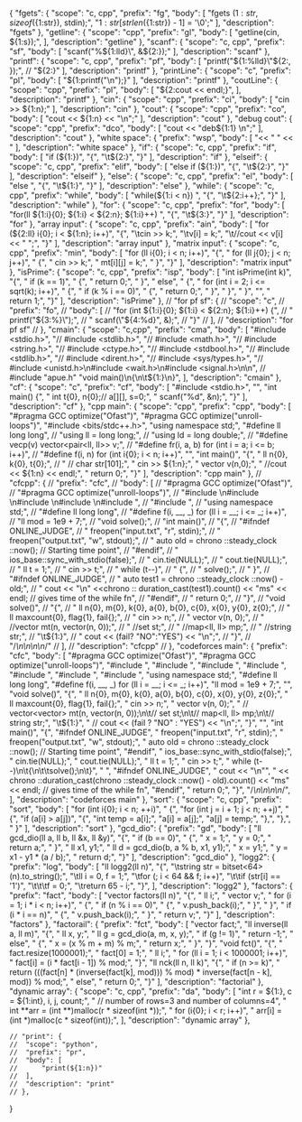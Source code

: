 {
	"fgets": {
		"scope": "c, cpp",
		"prefix": "fg",
		"body": [
			"fgets (${1:str}, sizeof(${1:str}), stdin);",
			"${1:str}[strlen(${1:str}) - 1] = '\\0';"
		],
		"description": "fgets"
	},
	"getline": {
		"scope": "cpp",
		"prefix": "gl",
		"body": [
			"getline(cin, ${1:s});",
		],
		"description": "getline"
	},
	"scanf": {
		"scope": "c, cpp",
		"prefix": "sf",
		"body": [
			"scanf(\"%${1:lld}\", &${2:});"
		],
		"description": "scanf"
	},
	"printf": {
		"scope": "c, cpp",
		"prefix": "pf",
		"body": [
			"printf(\"${1:%lld}\"${2:, });",
			//   "${2:}"
		],
		"description": "printf"
	},
	"printLine": {
		"scope": "c",
		"prefix": "pl",
		"body": [
			"${1:printf(\"\\n\");}"
		],
		"description": "printf"
	},
	"coutLine": {
		"scope": "cpp",
		"prefix": "pl",
		"body": [
			"${2:cout << endl;}",
		],
		"description": "printf"
	},
	"cin": {
		"scope": "cpp",
		"prefix": "ci",
		"body": [
			"cin >> ${1:n};"
		],
		"description": "cin"
	},
	"cout": {
		"scope": "cpp",
		"prefix": "co",
		"body": [
			"cout << ${1:n} << \"\\n\";"
		],
		"description": "cout"
	},
	"debug cout": {
		"scope": "cpp",
		"prefix": "dco",
		"body": [
			"cout << \"deb${1:1} \\n\";"
		],
		"description": "cout"
	},
	"white space": {
		"prefix": "wsp",
		"body": [
		  "<< \" \" << "
		],
		"description": "white space"
	  },
	"if": {
		"scope": "c, cpp",
		"prefix": "if",
		"body": [
			"if (${1:})",
			"{",
			"\t${2:}",
			"}"
		],
		"description": "if"
	},
	"elseif": {
		"scope": "c, cpp",
		"prefix": "elif",
		"body": [
			"else if (${1:})",
			"{",
			"\t${2:}",
			"}"
		],
		"description": "elseif"
	},
	"else": {
		"scope": "c, cpp",
		"prefix": "el",
		"body": [
			"else ",
			"{",
			"\t${1:}",
			"}"
		],
		"description": "else"
	},
	"while": {
		"scope": "c, cpp",
		"prefix": "while",
		"body": [
			"while(${1:i < n}) ",
			"{",
			"\t${2:i++};",
			"}"
		],
		"description": "while"
	},
	"for": {
		"scope": "c, cpp",
		"prefix": "for",
		"body": [
			"for(ll ${1:i}{0}; ${1:i} < ${2:n}; ${1:i}++) ",
			"{",
			"\t${3:}",
			"}"
		],
		"description": "for"
	},
	"array input": {
		"scope": "c, cpp",
		"prefix": "ain",
		"body": [
			"for (${2:ll} i{0}; i < ${1:n}; i++)",
			"{",
			"\tcin >> k;",
			"\tv[i] = k;",
			"\t//cout << v[i] << \" \";",
			"}"
		],
		"description": "array input"
	},
	"matrix input": {
		"scope": "c, cpp",
		"prefix": "min",
		"body": [
			"for (ll i{0}; i < n; i++)",
			"{",
			"    for (ll j{0}; j < n; j++)",
			"    {",
			"        cin >> k;",
			"        mt[i][j] = k;",
			"    }",
			"}"
		],
		"description": "matrix input"
	},
	"isPrime": {
		"scope": "c, cpp",
		"prefix": "isp",
		"body": [
			"int isPrime(int k)",
			"{",
			"    if (k == 1)",
			"    {",
			"        return 0;",
			"    }",
			"    else",
			"    {",
			"        for (int i = 2; i <= sqrt(k); i++)",
			"        {",
			"            if (k % i == 0)",
			"            {",
			"                return 0;",
			"            }",
			"        }",
			"    }",
			"",
			"    return 1;",
			"}"
		],
		"description": "isPrime"
	},
	// "for pf sf": {
	// 	"scope": "c",
	// 	"prefix": "fo",
	// 	"body": [
	// 		"for (int ${1:i}{0}; ${1:i} < ${2:n}; ${1:i}++) {",
	// 		"    printf(\"${3:%}\");",
	// 		"    scanf(\"${4:%d}\", &);",
	// 		"}"
	// 	],
	// 	"description": "for pf sf"
	// },
	"cmain": {
		"scope": "c,cpp",
		"prefix": "cma",
		"body": [
			"#include <stdio.h>",
			"// #include <stdlib.h>",
			"// #include <math.h>",
			"// #include <string.h>",
			"// #include <ctype.h>",
			"// #include <stdbool.h>",
			"// #include <stdlib.h>",
			"// #include <dirent.h>",
			"// #include <sys/types.h>", 
			"// #include <unistd.h>\n#include <wait.h>\n#include <signal.h>\n\n", 
			// #include "apue.h"
			"void main()\n{\n\t${1:}\n}",
		],
		"description": "cmain"
	},
	"cf": {
		"scope": "c",
		"prefix": "cf",
		"body": [
			"#include <stdio.h>",
			"",
			"int main() {",
			"    int t{0}, n{0};// a[][], s=0;",
			"    scanf(\"%d\", &n);",
			"}"
		],
		"description": "cf"
	},
	"cpp main": {
		"scope": "cpp",
		"prefix": "cpp",
		"body": [
			"#pragma GCC optimize(\"Ofast\")",
			"#pragma GCC optimize(\"unroll-loops\")",
			"#include <bits/stdc++.h>",
			"using namespace std;",
			"#define ll long long",
			//   "using ll = long long;",
			//   "using ld = long double;",
			//   "#define vecp(v) vector<pair<ll, ll>> v;",
			//   "#define fr(i, a, b) for (int i = a; i <= b; i++)",
			//   "#define f(i, n) for (int i{0}; i < n; i++)",
			"",
			"int main()",
			"{",
			"    ll n{0}, k{0}, t{0};",
			//   "    // char str[101];",
			"    cin >> ${1:n};",
			"    vector<ll> v(n,0);",
			"    //cout << ${1:n} << endl;",
			"    return 0;",
			"}"
		],
		"description": "cpp main"
	},
	// "cfcpp": {
	// 	"prefix": "cfc",
	// 	"body": [
	// 		"#pragma GCC optimize(\"Ofast\")",
	// 		"#pragma GCC optimize(\"unroll-loops\")",
	// 		"#include <iostream>\n#include <chrono>\n#include <map>\n#include <set>\n#include <vector>",
	// 		"#include <algorithm>",
	// 		"using namespace std;",
	// 		"#define ll long long",
	// 		"#define f(i, __, _) for (ll i = __; i <= _; i++)",
	// 		"ll mod = 1e9 + 7;",
	// 		"void solve();",
	// 		"int main()",
	// 		"{",
	// 		"#ifndef ONLINE_JUDGE",
	// 		"    freopen(\"input.txt\", \"r\", stdin);",
	// 		"    freopen(\"output.txt\", \"w\", stdout);",
	// 		"    auto old = chrono ::steady_clock ::now(); // Starting time point",
	// 		"#endif",
	// 		"    ios_base::sync_with_stdio(false);",
	// 		"    cin.tie(NULL);",
	// 		"    cout.tie(NULL);",
	// 		"    ll t = 1;",
	// 		"    cin >> t;",
	// 		"    while (t--)",
	// 		"    {",
	// 		"        solve();",
	// 		"    }",
	// 		"#ifndef ONLINE_JUDGE",
	// 		"    auto test1 = chrono ::steady_clock ::now() - old;",
	// 		"    cout << \"\\n\" <<chrono :: duration_cast<chrono ::milliseconds>(test1).count() << \"ms\" << endl; // gives time of the while fn",
	// 		"#endif",
	// 		"    return 0;",
	// 		"}",
	// 		"void solve()",
	// 		"{",
	// 		"    ll n{0}, m{0}, k{0}, a{0}, b{0}, c{0}, x{0}, y{0}, z{0};",
	// 		"    ll maxcount{0}, flag{1}, fail{};",
	// 		"    cin >> n;",
	// 		"    vector<ll> v(n, 0);",
	// 		"    //vector<ll> mt(n, vector<ll>(n, 0));",
	// 		"    //set<ll> st;",
	// 		"    //map<ll, ll> mp;",
	// 		"    //string str;",
	// 		"\t${1:}",
	// 		"    cout << (fail? \"NO\":\"YES\") << \"\\n\";",
	// 		"}",
	// 		"/*\n\n\n\n*/"
	// 	],
	// 	"description": "cfcpp"
	// },
	"codeforces main": {
		"prefix": "cfc",
		"body": [
			"#pragma GCC optimize(\"Ofast\")",
			"#pragma GCC optimize(\"unroll-loops\")",
			"#include <iostream>",
			"#include <chrono>",
			"#include <map>",
			"#include <set>",
			"#include <bitset>",
			"#include <vector>",
			"#include <algorithm>",
			"using namespace std;",
			"#define ll long long",
			"#define f(i, __, _) for (ll i = __; i <= _; i++)",
			"ll mod = 1e9 + 7;",
			"",
			"void solve()",
			"{",
			"    ll n{0}, m{0}, k{0}, a{0}, b{0}, c{0}, x{0}, y{0}, z{0};",
			"    ll maxcount{0}, flag{1}, fail{};",
			"    cin >> n;",
			"    vector<ll> v(n, 0);",
			"    // vector<vector<ll>> mt(n, vector<ll>(n, 0));\n\t// set<ll> st;\n\t// map<ll, ll> mp;\n\t// string str;",
			"\t${1:}",
			"    // cout << (fail ? \"NO\" : \"YES\") << \"\\n\";",
			"}",
			"",
			"int main()",
			"{",
			"#ifndef ONLINE_JUDGE",
			"    freopen(\"input.txt\", \"r\", stdin);",
			"    freopen(\"output.txt\", \"w\", stdout);",
			"    auto old = chrono ::steady_clock ::now(); // Starting time point",
			"#endif",
			"    ios_base::sync_with_stdio(false);",
			"    cin.tie(NULL);",
			"    cout.tie(NULL);",
			"    ll t = 1;",
			"    cin >> t;",
			"    while (t--)\n\t{\n\t\tsolve();\n\t}",
			"    ",
			"#ifndef ONLINE_JUDGE",
			"    cout << \"\\n\"",
			"         << chrono ::duration_cast<chrono ::milliseconds>(chrono ::steady_clock ::now() - old).count() << \"ms\" << endl; // gives time of the while fn",
			"#endif",
			"    return 0;",
			"}",
			"/*\n\n\n\n*/",
		],
		"description": "codeforces main"
	},
	"sort": {
		"scope": "c, cpp",
		"prefix": "sort",
		"body": [
			"for (int i{0}; i < n; ++i)",
			" {",
			"for (int j = i + 1; j < n; ++j)",
			"{",
			"if (a[i] > a[j])",
			"{",
			"int temp = a[i];",
			"a[i] = a[j];",
			"a[j] = temp;",
			"},",
			"},",
			" }"
		],
		"description": "sort"
	},
	"gcd_dio": {
		"prefix": "gd",
		"body": [
		  "ll gcd_dio(ll a, ll b, ll &x, ll &y)",
		  "{",
		  "    if (b == 0)",
		  "    {",
		  "        x = 1;",
		  "        y = 0;",
		  "        return a;",
		  "    }",
		  "    ll x1, y1;",
		  "    ll d = gcd_dio(b, a % b, x1, y1);",
		  "    x = y1;",
		  "    y = x1 - y1 * (a / b);",
		  "    return d;",
		  "}"
		],
		"description": "gcd_dio"
	  },
	  "logg2": {
		"prefix": "log",
		"body": [
			"ll logg2(ll n)",
			"{",
			"\tstring str = bitset<64>(n).to_string();",
			"\tll i = 0, f = 1;",
			"\tfor (; i < 64 && f; i++)",
			"\t\tif (str[i] == '1')",
			"\t\t\tf = 0;",
			"\treturn 65 - i;",
			"}",
		],
		"description": "logg2"
	  },
	"factors": {
		"prefix": "fact",
		"body": [
		  "vector<ll> factors(ll n)",
		  "{",
		  "    ll i;",
		  "    vector<ll> v;",
		  "    for (i = 1; i * i < n; i++)",
		  "    {",
		  "        if (n % i == 0)",
		  "        {",
		  "            v.push_back(i);",
		  "        }",
		  "    }",
		  "    if (i * i == n)",
		  "    {",
		  "        v.push_back(i);",
		  "    }",
		  "    return v;",
		  "}"
		],
		"description": "factors"
	  },
	  "factorail": {
		"prefix": "fct",
		"body": [
		  "vector<ll> fact;",
		  "ll inverse(ll a, ll m)",
		  "{",
		  "    ll x, y;",
		  "    ll g = gcd_dio(a, m, x, y);",
		  "    if (g != 1)",
		  "        return -1;",
		  "    else",
		  "    {",
		  "        x = (x % m + m) % m;",
		  "        return x;",
		  "    }",
		  "}",
		  "void fct()",
		  "{",
		  "    fact.resize(1000001);",
		  "    fact[0] = 1;",
		  "    ll i;",
		  "    for (ll i = 1; i < 1000001; i++)",
		  "        fact[i] = (i * fact[i - 1]) % mod;",
		  "}",
		  "ll nck(ll n, ll k)",
		  "{",
		  "    if (n >= k)",
		  "        return (((fact[n] * (inverse(fact[k], mod))) % mod) * inverse(fact[n - k], mod)) % mod;",
		  "    else",
		  "        return 0;",
		  "}"
		],
		"description": "factorial"
	  },
	  "dynamic array": {
		  "scope": "c, cpp",
		  "prefix": "da",
		  "body": [
			  "int r = ${1:}, c = ${1:int}, i, j, count;",
			  "        // number of rows=3 and number of columns=4",
			  "        int **arr = (int **)malloc(r * sizeof(int *));",
			  "        for (i{0}; i < r; i++)",
			  "            arr[i] = (int *)malloc(c * sizeof(int));",
		  ],
		  "description": "dynamic array"
	  },

	// "print": {
	// 	"scope": "python",
	// 	"prefix": "pr",
	// 	"body": [
	// 		"print(${1:n})"
	// 	],
	// 	"description": "print"
	// },
}
